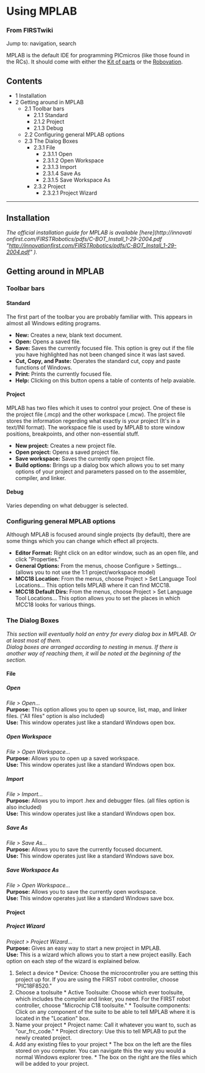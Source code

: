 # Using MPLAB

### From FIRSTwiki

Jump to: navigation, search

MPLAB is the default IDE for programming PICmicros (like those found in the
RCs). It should come with either the [Kit of parts](Kit_of_parts
"Kit of parts" ) or the [Robovation](robovation).

## Contents

  * 1 Installation
  * 2 Getting around in MPLAB
    * 2.1 Toolbar bars
      * 2.1.1 Standard
      * 2.1.2 Project
      * 2.1.3 Debug
    * 2.2 Configuring general MPLAB options
    * 2.3 The Dialog Boxes
      * 2.3.1 File
        * 2.3.1.1 Open
        * 2.3.1.2 Open Workspace
        * 2.3.1.3 Import
        * 2.3.1.4 Save As
        * 2.3.1.5 Save Workspace As
      * 2.3.2 Project
        * 2.3.2.1 Project Wizard  
---  
  

## Installation

_The official installation guide for MPLAB is available [here](http://innovati
onfirst.com/FIRSTRobotics/pdfs/C-BOT_Install_1-29-2004.pdf
"http://innovationfirst.com/FIRSTRobotics/pdfs/C-BOT_Install_1-29-2004.pdf"
)._


## Getting around in MPLAB


### Toolbar bars


#### Standard

The first part of the toolbar you are probably familiar with. This appears in
almost all Windows editing programs.

  * **New:** Creates a new, blank text document. 
  * **Open:** Opens a saved file. 
  * **Save:** Saves the currently focused file. This option is grey out if the file you have highlighted has not been changed since it was last saved. 
  * **Cut, Copy, and Paste:** Operates the standard cut, copy and paste functions of Windows. 
  * **Print:** Prints the currently focused file. 
  * **Help:** Clicking on this button opens a table of contents of help avaiable. 


#### Project

MPLAB has two files which it uses to control your project. One of these is the
project file (.mcp) and the other workspace (.mcw). The project file stores
the information regerding what exactly is your project (It's in a text/INI
format). The workspace file is used by MPLAB to store window positions,
breakpoints, and other non-essential stuff.

  * **New project:** Creates a new project file. 
  * **Open project:** Opens a saved project file. 
  * **Save workspace:** Saves the currently open project file. 
  * **Build options:** Brings up a dialog box which allows you to set many options of your project and parameters passed on to the assembler, compiler, and linker. 


#### Debug

Varies depending on what debugger is selected.


### Configuring general MPLAB options

Although MPLAB is focused around single projects (by default), there are some
things which you can change which effect all projects.

  * **Editor Format:** Right click on an editor window, such as an open file, and click "Properties." 
  * **General Options:** From the menus, choose Configure > Settings... (allows you to not use the 1:1 project/workspace model) 
  * **MCC18 Location:** From the menus, choose Project > Set Language Tool Locations... This option tells MPLAB where it can find MCC18. 
  * **MCC18 Default Dirs:** From the menus, choose Project > Set Language Tool Locations... This option allows you to set the places in which MCC18 looks for various things. 


### The Dialog Boxes

_This section will eventually hold an entry for every dialog box in MPLAB. Or
at least most of them._  
_Dialog boxes are arranged according to nesting in menus. If there is another
way of reaching them, it will be noted at the beginning of the section._


#### File


##### Open

_File &gt; Open..._  
**Purpose:** This option allows you to open up source, list, map, and linker files. ("All files" option is also included)  
**Use:** This window operates just like a standard Windows open box. 


##### Open Workspace

_File &gt; Open Workspace..._  
**Purpose:** Allows you to open up a saved workspace.  
**Use:** This window operates just like a standard Windows open box. 


##### Import

_File &gt; Import..._  
**Purpose:** Allows you to import .hex and debugger files. (all files option is also included)  
**Use:** This window operates just like a standard Windows open box. 


##### Save As

_File &gt; Save As..._  
**Purpose:** Allows you to save the currently focused document.  
**Use:** This window operates just like a standard Windows save box. 


##### Save Workspace As

_File &gt; Open Workspace..._  
**Purpose:** Allows you to save the currently open workspace.  
**Use:** This window operates just like a standard Windows save box. 


#### Project


##### Project Wizard

_Project &gt; Project Wizard..._  
**Purpose:** Gives an easy way to start a new project in MPLAB.  
**Use:** This is a wizard which allows you to start a new project easilly. Each option on each step of the wizard is explained below. 

  1. Select a device 
    * Device: Choose the microcontroller you are setting this project up for. If you are using the FIRST robot controller, choose "PIC18F8520." 
  2. Choose a toolsuite 
    * Active Toolsuite: Choose which ever toolsuite, which includes the compiler and linker, you need. For the FIRST robot controller, choose "Microchip C18 toolsuite." 
    * Toolsuite components: Click on any component of the suite to be able to tell MPLAB where it is located in the "Location" box. 
  3. Name your project 
    * Project name: Call it whatever you want to, such as "our_frc_code." 
    * Project directory: Use this to tell MPLAB to put the newly created project. 
  4. Add any existing files to your project 
    * The box on the left are the files stored on you computer. You can navigate this the way you would a normal Windows explorer tree. 
    * The box on the right are the files which will be added to your project. 

